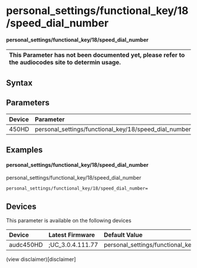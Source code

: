 ﻿---
description: personal_settings/functional_key/18/speed_dial_number
search: false
---

# personal_settings/functional_key/18/speed_dial_number

#### personal_settings/functional_key/18/speed_dial_number


| This Parameter has not been documented yet, please refer to the audiocodes site to determin usage.  | 
| :--- |

## Syntax

## Parameters
|Device|Parameter|value|Description|
|:---|:---|:---|:---|
| 450HD | personal_settings/functional_key/18/speed_dial_number |  |  |

## Examples
#### personal_settings/functional_key/18/speed_dial_number

personal_settings/functional_key/18/speed_dial_number

```
personal_settings/functional_key/18/speed_dial_number=
```

## Devices
This parameter is available on the following devices

| Device | Latest Firmware | Default Value |
|:---|:---|:---|
| audc450HD | ;UC_3.0.4.111.77 | personal_settings/functional_key/18/speed_dial_number= 

(view disclaimer)[disclaimer]
